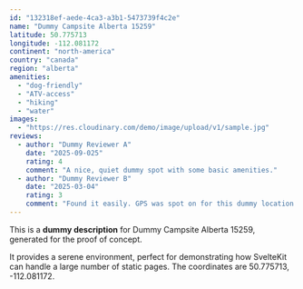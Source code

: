 ```yaml
---
id: "132318ef-aede-4ca3-a3b1-5473739f4c2e"
name: "Dummy Campsite Alberta 15259"
latitude: 50.775713
longitude: -112.081172
continent: "north-america"
country: "canada"
region: "alberta"
amenities:
  - "dog-friendly"
  - "ATV-access"
  - "hiking"
  - "water"
images:
  - "https://res.cloudinary.com/demo/image/upload/v1/sample.jpg"
reviews:
  - author: "Dummy Reviewer A"
    date: "2025-09-025"
    rating: 4
    comment: "A nice, quiet dummy spot with some basic amenities."
  - author: "Dummy Reviewer B"
    date: "2025-03-04"
    rating: 3
    comment: "Found it easily. GPS was spot on for this dummy location."
---
```


This is a **dummy description** for Dummy Campsite Alberta 15259, generated for the proof of concept.

It provides a serene environment, perfect for demonstrating how SvelteKit can handle a large number of static pages. The coordinates are 50.775713, -112.081172.
